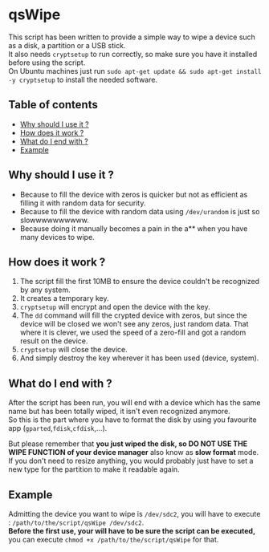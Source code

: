 qsWipe
======

This script has been written to provide a simple way to wipe a device such as a disk, a partition or a USB stick.  
It also needs `cryptsetup` to run correctly, so make sure you have it installed before using the script.  
On Ubuntu machines just run `sudo apt-get update && sudo apt-get install -y cryptsetup` to install the needed software.

## Table of contents

- [Why should I use it ?](#why)
- [How does it work ?](#how)
- [What do I end with ?](#what)
- [Example](#example)

## <a name="why"></a>Why should I use it ?

* Because to fill the device with zeros is quicker but not as efficient as filling it with random data for security.
* Because to fill the device with random data using `/dev/urandom` is just so slowwwwwwwwww.
* Because doing it manually becomes a pain in the a\*\* when you have many devices to wipe.

## <a name="how"></a>How does it work ?

1. The script fill the first 10MB to ensure the device couldn't be recognized by any system.
2. It creates a temporary key.
3. `cryptsetup` will encrypt and open the device with the key.
4. The `dd` command will fill the crypted device with zeros, but since the device will be closed we won't see any zeros, just random data. That where it is clever, we used the speed of a zero-fill and got
a random result on the device.
5. `cryptsetup` will close the device.
6. And simply destroy the key wherever it has been used (device, system).

## <a name="what"></a>What do I end with ?

After the script has been run, you will end with a device which has the same name but has been totally wiped, it isn't even recognized anymore.  
So this is the part where you have to format the disk by using you favourite app (`gparted`,`fdisk`,`cfdisk`,...).

But please remember that **you just wiped the disk, so DO NOT USE THE WIPE FUNCTION of your device manager** also know as **slow format** mode.  
If you don't need to resize anything, you would probably just have to set a new type for the partition to make it readable again.

## <a name="example"></a>Example

Admitting the device you want to wipe is `/dev/sdc2`, you will have to execute : `/path/to/the/script/qsWipe /dev/sdc2`.  
**Before the first use, your will have to be sure the script can be executed,** you can execute `chmod +x /path/to/the/script/qsWipe` for that.
